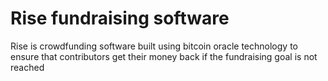 # Rise fundraising software
Rise is crowdfunding software built using bitcoin oracle technology to ensure that contributors get their money back if the fundraising goal is not reached
